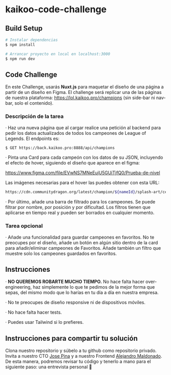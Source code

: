 # kaikoo-code-challenge

## Build Setup

```bash
# Instalar dependencias
$ npm install

# Arrancar proyecto en local en localhost:3000
$ npm run dev
```

## Code Challenge
En este Challenge, usarás **Nuxt.js** para maquetar el diseño de una página a partir de un diseño en Figma. El challenge será replicar una de las páginas de nuestra plataforma: https://lol.kaikoo.pro/champions (sin side-bar ni nav-bar, solo el contenido).

### Descripción de la tarea
· Haz una nueva página que al cargar realice una petición al backend para pedir los datos actualizados de todos los campeones de League of Legends. El endpoints es:
```bash
$ GET https://back.kaikoo.pro:8888/api/champions
```
· Pinta una Card para cada campeón con los datos de su JSON, incluyendo el efecto de hover, siguiendo el diseño que aparece en el figma:

https://www.figma.com/file/EVwNS7MNeEujU5GUiTjfQ0/Prueba-de-nivel

Las imágenes necesarias para el hover las puedes obtener con esta URL:
```bash
https://cdn.communitydragon.org/latest/champion/${nameId}/splash-art/centered
```

· Por último, añade una barra de filtrado para los campeones. Se puede filtrar por nombre, por posición y por dificultad. Los filtros tienen que aplicarse en tiempo real y pueden ser borrados en cualquier momento.

### Tarea opcional
· Añade una funcionalidad para guardar campeones en favoritos. No te preocupes por el diseño, añade un botón en algún sitio dentro de la card para añadir/eliminar campeones de Favoritos. Añade también un filtro que muestre solo los campeones guardados en favoritos.


## Instrucciones
  · **NO QUEREMOS ROBARTE MUCHO TIEMPO.** No hace falta hacer over-engineering, haz simplemente lo que te pedimos de la mejor forma que sepas, del mismo modo que lo harías en tu día a día en nuestra empresa.

  · No te preocupes de diseño responsive ni de dispositivos móviles.

  · No hace falta hacer tests.

  · Puedes usar Tailwind si lo prefieres.

## Instrucciones para compartir tu solución
Clona nuestro repositorio y súbelo a tu github como repositorio privado. Invita a nuestro CTO [Jose Pina](https://github.com/josepinaKaikoo) y a nuestro Frontend [Alejandro Maldonado](https://github.com/amaldonadokaikoo). De esta manera, podremos revisar tu código y tenerlo a mano para el siguiente paso: una entrevista personal 👻

